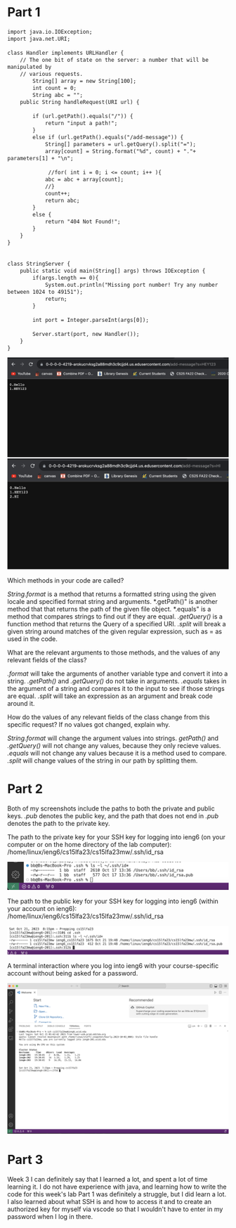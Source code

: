 # Part 1
```
import java.io.IOException;
import java.net.URI;

class Handler implements URLHandler {
    // The one bit of state on the server: a number that will be manipulated by
    // various requests.
        String[] array = new String[100];
        int count = 0;
        String abc = "";
    public String handleRequest(URI url) {
        
        if (url.getPath().equals("/")) {
            return "input a path!";
        }
        else if (url.getPath().equals("/add-message")) {
            String[] parameters = url.getQuery().split("=");
            array[count] = String.format("%d", count) + "."+ parameters[1] + "\n";
             
             //for( int i = 0; i <= count; i++ ){
            abc = abc + array[count]; 
            //}
            count++;
            return abc;
        }
        else {
            return "404 Not Found!";
        }
    }
}


class StringServer {
    public static void main(String[] args) throws IOException {
        if(args.length == 0){
            System.out.println("Missing port number! Try any number between 1024 to 49151");
            return;
        }

        int port = Integer.parseInt(args[0]);

        Server.start(port, new Handler());
    }
}
```
![Image](ss1.png)
![Image](ss2.png)

Which methods in your code are called?

*String.format* is a method that returns a formatted string using the given locale and specified format string and arguments. *.getPath()" is another method that that returns the path of the given file object. 
*.equals" is a method that compares strings to find out if they are equal. *.getQuery()* is a function method that returns the Query of a specified URI. *.split* will break a given string around matches of the given 
regular expression, such as = as used in the code.

What are the relevant arguments to those methods, and the values of any relevant fields of the class?

*.format* will take the arguments of another variable type and convert it into a string. *.getPath()* and *.getQuery()* do not take in arguments. *.equals* takes in the argument of a string and compares it to the input to see
if those strings are equal. *.split* will take an expression as an argument and break code around it. 

How do the values of any relevant fields of the class change from this specific request? If no values got changed, explain why.

*String.format* will change the argument values into strings. *getPath()* and *.getQuery()* will not change any values, because they only recieve values. *.equals* will not change any values because it is a method used to compare. 
*.split* will change values of the string in our path by splitting them.

# Part 2
Both of my screenshots include the paths to both the private and public keys. *.pub* denotes the public key, and the path that does not end in *.pub* denotes the path to the private key.

The path to the private key for your SSH key for logging into ieng6 (on your computer or on the home directory of the lab computer):
/home/linux/ieng6/cs15lfa23/cs15lfa23mw/.ssh/id_rsa

![Image](ss3.png)


The path to the public key for your SSH key for logging into ieng6 (within your account on ieng6):
/home/linux/ieng6/cs15lfa23/cs15lfa23mw/.ssh/id_rsa

![Image](ss4.png)

A terminal interaction where you log into ieng6 with your course-specific account without being asked for a password.

![Image](ss5.png)

# Part 3

Week 3 I can definitely say that I learned a lot, and spent a lot of time learning it. I do not have experience with java, and learning how to write the code for this week's lab Part 1 was definitely a struggle, but I did learn a lot. I also learned about what SSH is and how to access it and to create an authorized key for myself via vscode so that I wouldn't have to enter in my password when I log in there.
